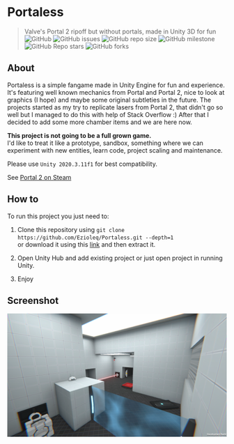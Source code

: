 # Portaless
> Valve's Portal 2 ripoff but without portals, made in Unity 3D for fun  
![GitHub](https://img.shields.io/github/license/Ezioleq/Portaless)
![GitHub issues](https://img.shields.io/github/issues/Ezioleq/Portaless)
![GitHub repo size](https://img.shields.io/github/repo-size/Ezioleq/Portaless)
![GitHub milestone](https://img.shields.io/github/milestones/progress-percent/Ezioleq/Portaless/1)
![GitHub Repo stars](https://img.shields.io/github/stars/Ezioleq/Portaless)
![GitHub forks](https://img.shields.io/github/forks/Ezioleq/Portaless)

## About
Portaless is a simple fangame made in Unity Engine for fun and experience.
It's featuring well known mechanics from Portal and Portal 2, nice to look at graphics (I hope)
and maybe some original subtleties in the future.
The projects started as my try to replicate lasers from Portal 2, that didn't go so well but
I managed to do this with help of Stack Overflow :) After that I decided to add some more chamber items
and we are here now.

**This project is not going to be a full grown game.**  
I'd like to treat it like a prototype, sandbox, something where we can experiment with new entities,
learn code, project scaling and maintenance. 

Please use `Unity 2020.3.11f1` for best compatibility.

See [Portal 2 on Steam](https://store.steampowered.com/app/620/Portal_2/)

## How to
To run this project you just need to:

1. Clone this repository using `git clone https://github.com/Ezioleq/Portaless.git --depth=1`  
or download it using this [link](https://github.com/Ezioleq/Portaless/archive/refs/heads/master.zip)
and then extract it.

2. Open Unity Hub and add existing project or just open project in running Unity.

3. Enjoy

## Screenshot

![Screenshot](Resources/screenshot.webp)
